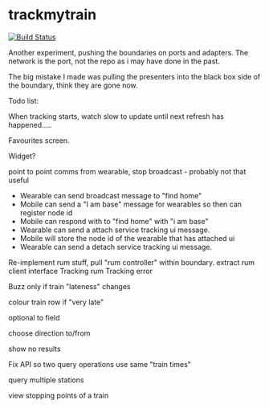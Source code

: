 # trackmytrain

[![Build Status](https://travis-ci.org/rossbeazley/trackmytrain.svg?branch=master)](https://travis-ci.org/rossbeazley/trackmytrain)


Another experiment, pushing the boundaries on ports and adapters. The network is the port, not the repo as i may have done in the past.


The big mistake I made was pulling the presenters into the black box side of the boundary, think they are gone now.


Todo list:

When tracking starts, watch slow to update until next refresh has happened.....

Favourites screen.

Widget?

point to point comms from wearable, stop broadcast - probably not that useful
- Wearable can send broadcast message to "find home"
- Mobile can send a "I am base" message for wearables so then can register node id
- Mobile can respond with to "find home" with "i am base"
- Wearable can send a attach service tracking ui message.
- Mobile will store the node id of the wearable that has attached ui
- Wearable can send a detach service tracking ui message.

Re-implement rum stuff, pull "rum controller" within boundary. extract rum client interface
Tracking rum
Tracking error

Buzz only if train "lateness" changes

colour train row if "very late"

optional to field

choose direction to/from

show no results

Fix API so two query operations use same "train times"

query multiple stations

view stopping points of a train


